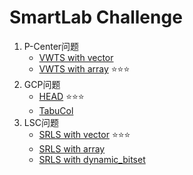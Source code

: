 # SmartLab Challenge

1. P-Center问题
      + [VWTS with vector](./PCP/VWTS_vector/)
      + [VWTS with array](./PCP/VWTS_array/) :star::star::star:
2. GCP问题
      + [HEAD](./GCP/HEAD/) :star::star::star:	
      + [TabuCol](./GCP/TabuCol/)
3. LSC问题
      + [SRLS with vector](./LSC/SRLS_vector/) :star::star::star:
      + [SRLS with array](./LSC/SRLS_array/)
      + [SRLS with dynamic_bitset](./LSC/SRLS_dynamic_bitset/)
